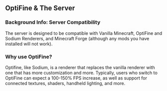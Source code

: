 ## OptiFine & The Server
### Background Info: Server Compatibility
The server is designed to be compatible with Vanilla Minecraft, OptiFine and Sodium Renderers, and Minecraft Forge (although any mods you have installed will not work). 

### Why use OptiFine?
Optifine, like Sodium, is a renderer that replaces the vanilla renderer with one that has more customization and more. Typically, users who switch to OptiFine can expect a 100-150% FPS increase, as well as support for connected textures, shaders, handheld lighting, and more. 